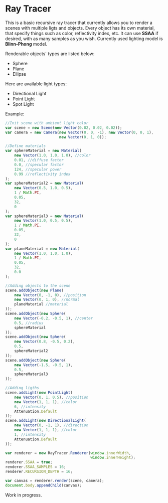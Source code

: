 # Ray Tracer
This is a basic recursive ray tracer that currently allows you to render a scenes with multiple ligts and objects. Every object has its own material, that specify things such as color, reflectivity index, etc. It can use **SSAA** if desired, with as many samples as you wish. Currently used lighting model is **Blinn-Phong** model.

Renderable objects' types are listed below:
* Sphere
* Plane
* Ellipse

Here are available light types:
* Directional Light
* Point Light
* Spot Light

Example:
```javascript
//Init scene with ambient light color
var scene = new Scene(new Vector(0.02, 0.02, 0.02));
var camera = new Camera(new Vector(0, 0, -1), new Vector(0, 0, 1),
                        new Vector(0, 1, 0));

//Define materials
var sphereMaterial = new Material(
    new Vector(1.0, 1.0, 1.0), //color
    0.01, //diffuse factor
    0.0, //specular factor
    124, //specular power
    0.99 //reflectivity index
);
var sphereMaterial2 = new Material(
    new Vector(0.5, 1.0, 0.5),
    1 / Math.PI,
    0.05,
    32,
    0
);
var sphereMaterial3 = new Material(
    new Vector(1.0, 0.5, 0.5),
    1 / Math.PI,
    0.05,
    32,
    0
);
var planeMaterial = new Material(
    new Vector(1.0, 1.0, 1.0),
    1 / Math.PI,
    0.05,
    32,
    0.0
);

//Adding objects to the scene
scene.addObject(new Plane(
    new Vector(0, -1, 0), //position
    new Vector(0, 1, 0), //normal
    planeMaterial //material
));
scene.addObject(new Sphere(
    new Vector(-0.2, -0.5, 1), //center
    0.5, //radius
    sphereMaterial
));
scene.addObject(new Sphere(
    new Vector(0.8, -0.5, 0.2),
    0.5,
    sphereMaterial2
));
scene.addObject(new Sphere(
    new Vector(-1.5, -0.5, 1),
    0.5,
    sphereMaterial3
));

//Adding ligths
scene.addLight(new PointLight(
    new Vector(0, 1, 0.5), //position
    new Vector(1, 1, 1), //color
    6, //intensity
    Attenuation.Default
));
scene.addLight(new DirectionalLight(
    new Vector(0, -1, 1), //direction
    new Vector(1, 1, 1), //color
    1, //intensity
    Attenuation.Default
));

var renderer = new RayTracer.Renderer(window.innerWidth,
                                      window.innerHeight);
renderer.SSAA = true;
renderer.SSAA_SAMPLES = 16;
renderer.RECURSION_DEPTH = 16;

var canvas = renderer.render(scene, camera);
document.body.appendChild(canvas);
```

Work in progress.
